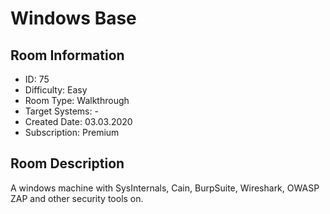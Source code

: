 ﻿# Windows Base

## Room Information
- ID: 75
- Difficulty: Easy
- Room Type: Walkthrough
- Target Systems: -
- Created Date: 03.03.2020
- Subscription: Premium

## Room Description
A windows machine with SysInternals, Cain, BurpSuite, Wireshark, OWASP ZAP and other security tools on.
